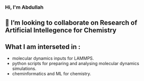 ### Hi, I'm Abdullah
## 👯 I’m looking to collaborate on Research of Artificial Intellegence for Chemistry
## What I am interseted in :

- molecular dynamics inputs for LAMMPS.
- python scripts for preparing and analysing molecular dynamics simulations.
- cheminformatics and ML for chemistry. 

<!--
**Abdullahsaber86/Abdullahsaber86** is a ✨ _special_ ✨ repository because its `README.md` (this file) appears on your GitHub profile.

Here are some ideas to get you started:

- 🔭 I’m currently working on ...
- 🌱 I’m currently learning ...
- 👯 I’m looking to collaborate on ...
- 🤔 I’m looking for help with ...
- 💬 Ask me about ...
- 📫 How to reach me: ...
- 😄 Pronouns: ...
- ⚡ Fun fact: ...
-->
